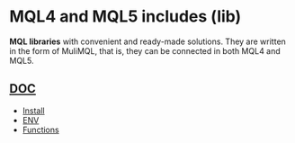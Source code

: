 # MQL4 and MQL5 includes (lib)

**MQL libraries** with convenient and ready-made solutions. They are written in the form of MuliMQL, that is, they can be connected in both MQL4 and MQL5.

## [DOC](https://github.com/mql-systems/Includes/wiki)

- [Install](https://github.com/mql-systems/Includes/wiki/Install)
- [ENV](https://github.com/mql-systems/Includes/wiki/ENV)
- [Functions](https://github.com/mql-systems/Includes/wiki/Functions)
